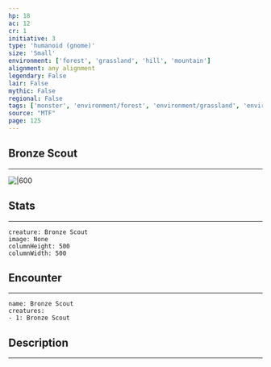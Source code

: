 ```yaml
---
hp: 18
ac: 12
cr: 1
initiative: 3
type: 'humanoid (gnome)'    
size: 'Small'
environment: ['forest', 'grassland', 'hill', 'mountain']
alignment: any alignment
legendary: False
lair: False
mythic: False
regional: False
tags: ['monster', 'environment/forest', 'environment/grassland', 'environment/hill', 'environment/mountain']
source: "MTF"
page: 125
---
```


## Bronze Scout
---

![|600](D:/Program%20Files/5e.tools/img/bestiary/MTF/Bronze%20Scout.jpg)

## Stats
---

```statblock
creature: Bronze Scout
image: None
columnHeight: 500
columnWidth: 500
```

## Encounter
---

```encounter-table
name: Bronze Scout
creatures:
- 1: Bronze Scout
```

## Description
---





